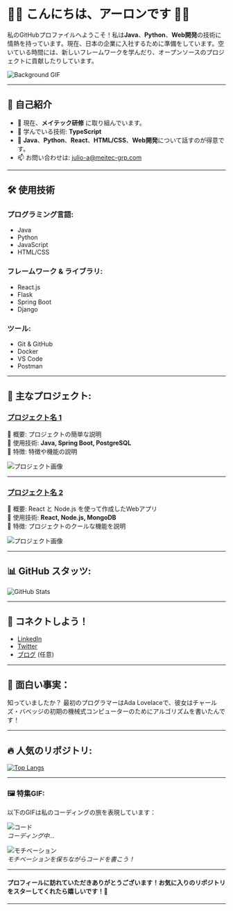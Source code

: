 # 👨‍💻 こんにちは、アーロンです 👩‍💻

私のGitHubプロファイルへようこそ！私は**Java**、**Python**、**Web開発**の技術に情熱を持っています。現在、日本の企業に入社するために準備をしています。空いている時間には、新しいフレームワークを学んだり、オープンソースのプロジェクトに貢献したりしています。

![Background GIF](https://media.giphy.com/media/xT0Gqd0hAq8Tr9AZk0/giphy.gif) <!-- Example of a background GIF -->

---

## 🌱 自己紹介
- 🔭 現在、**メイテック研修** に取り組んでいます。
- 🌱 学んでいる技術: **TypeScript**
- 💬 **Java**、**Python**、**React**、**HTML/CSS**、**Web開発**について話すのが得意です。
- 📫 お問い合わせは: julio-a@meitec-grp.com

---

## 🛠️ 使用技術

### プログラミング言語:
- Java
- Python
- JavaScript
- HTML/CSS

### フレームワーク & ライブラリ:
- React.js
- Flask
- Spring Boot
- Django

### ツール:
- Git & GitHub
- Docker
- VS Code
- Postman

---

## 🚀 主なプロジェクト:

### [プロジェクト名 1](リンク)
🔹 概要: プロジェクトの簡単な説明  
🔹 使用技術: **Java, Spring Boot, PostgreSQL**  
🔹 特徴: 特徴や機能の説明

![プロジェクト画像](リンク-to-image.gif) <!-- プロジェクトのアニメーションGIF -->

---

### [プロジェクト名 2](リンク)
🔹 概要: React と Node.js を使って作成したWebアプリ  
🔹 使用技術: **React, Node.js, MongoDB**  
🔹 特徴: プロジェクトのクールな機能を説明

![プロジェクト画像](リンク-to-gif.gif) <!-- プロジェクトのGIF -->

---

## 📊 GitHub スタッツ:

![GitHub Stats](https://github-readme-stats.vercel.app/api?username=AaronDesuu&show_icons=true&hide_title=true&hide=prs&theme=radical)

---

## 💬 コネクトしよう！
- [LinkedIn](https://www.linkedin.com/in/your-linkedin-profile)
- [Twitter](https://twitter.com/your-twitter-profile)
- [ブログ](https://your-blog-link.com) (任意)

---

## 👾 面白い事実：

知っていましたか？ 最初のプログラマーはAda Lovelaceで、彼女はチャールズ・バベッジの初期の機械式コンピューターのためにアルゴリズムを書いたんです！

---

## 🔥 人気のリポジトリ:

[![Top Langs](https://github-readme-stats.vercel.app/api/top-langs/?username=your-username&layout=compact)](https://github.com/your-username)

---

### 🖼️ 特集GIF:

以下のGIFは私のコーディングの旅を表現しています：

![コード](https://media.giphy.com/media/3o6Ztn17BfsDw7SO6w/giphy.gif)  
_コーディング中…_

![モチベーション](https://media.giphy.com/media/26Ff9M8wr3lE4BguU/giphy.gif)  
_モチベーションを保ちながらコードを書こう！_

---

#### プロフィールに訪れていただきありがとうございます！お気に入りのリポジトリをスターしてくれたら嬉しいです！🚀

---

<!-- 必要に応じて、他のコンテンツのプレースホルダを追加 -->

